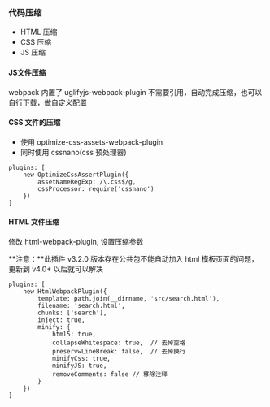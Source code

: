 ### 代码压缩

- HTML 压缩
- CSS 压缩
- JS 压缩

#### JS文件压缩

webpack 内置了 uglifyjs-webpack-plugin 不需要引用，自动完成压缩，也可以自行下载，做自定义配置

#### CSS 文件的压缩

- 使用 optimize-css-assets-webpack-plugin 
- 同时使用 cssnano(css 预处理器)

~~~
plugins: [
    new OptimizeCssAssertPlugin({
        assetNameRegExp: /\.css$/g,
        cssProcessor: require('cssnano')
    })
]
~~~

#### HTML 文件压缩

修改 html-webpack-plugin, 设置压缩参数

**注意：**此插件 v3.2.0 版本存在公共包不能自动加入 html 模板页面的问题，更新到 v4.0+ 以后就可以解决

~~~
plugins: [
    new HtmlWebpackPlugin({
        template: path.join(__dirname, 'src/search.html'),
        filename: 'search.html',
        chunks: ['search'],
        inject: true,
        minify: {
            html5: true,
            collapseWhitespace: true,  // 去掉空格
            preservwLineBreak: false,  // 去掉换行
            minifyCss: true,
            minifyJS: true,
            removeComments: false // 移除注释
        }
    })
]
~~~